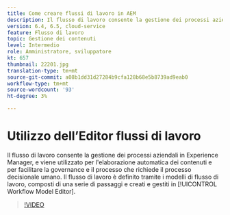 ```yaml
---
title: Come creare flussi di lavoro in AEM
description: Il flusso di lavoro consente la gestione dei processi aziendali in  Experience Manager, e viene utilizzato per l'elaborazione automatica dei contenuti e per facilitare la governance e il processo che richiede il processo decisionale umano.
version: 6.4, 6.5, cloud-service
feature: Flusso di lavoro
topic: Gestione dei contenuti
level: Intermedio
role: Amministratore, sviluppatore
kt: 657
thumbnail: 22201.jpg
translation-type: tm+mt
source-git-commit: a08b1dd31d27284b9cfa128b68e5b8739ad9eab0
workflow-type: tm+mt
source-wordcount: '93'
ht-degree: 3%

---
```



# Utilizzo dell’Editor flussi di lavoro

Il flusso di lavoro consente la gestione dei processi aziendali in  Experience Manager, e viene utilizzato per l&#39;elaborazione automatica dei contenuti e per facilitare la governance e il processo che richiede il processo decisionale umano. Il flusso di lavoro è definito tramite i modelli di flusso di lavoro, composti di una serie di passaggi e creati e gestiti in [!UICONTROL Workflow Model Editor].

>[!VIDEO](https://video.tv.adobe.com/v/22201/?quality=12&learn=on)
